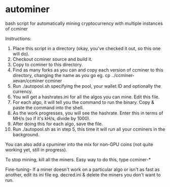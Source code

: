 # autominer
bash script for automatically mining cryptocurrency with multiple instances of ccminer

Instructions:

1. Place this script in a directory (okay, you've checked it out, so this one will do).
2. Checkout ccminer source and build it.
3. Copy to ccminer to this directory.
4. Find as many forks as you can and copy each version of ccminer to this directory, changing the name as you go eg. cp ../ccminer-xevan/ccminer ccminer
5. Run ./autopool.sh specifying the pool, your wallet ID and optionally the currency.
6. You will get a hashrates.ini for all the algos you can mine. Edit this file.
7. For each algo, it will tell you the command to run the binary.  Copy & paste the command into the shell.
8. As the work progresses, you will see the hashrate.  Enter this in terms of MH/s (so if it's kH/s, divide by 1000).
9. After doing this for each algo, save the file.
10. Run ./autopool.sh as in step 5, this time it will run all your ccminers in the background.

You can also add a cpuminer into the mix for non-GPU coins (not quite working yet, still in progress).

To stop mining, kill all the miners.  Easy way to do this, type ccminer-*

Fine-tuning- If a miner doesn't work on a particular algo or isn't as fast as another, edit its ini file eg. decred.ini & delete the miners you don't want to run.
